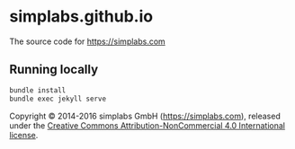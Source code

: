 # simplabs.github.io

The source code for https://simplabs.com

## Running locally

```bash
bundle install
bundle exec jekyll serve
```

Copyright &copy; 2014-2016 simplabs GmbH (https://simplabs.com), released under
the
[Creative Commons Attribution-NonCommercial 4.0 International license](https://creativecommons.org/licenses/by-nc/4.0/).
